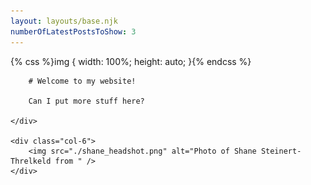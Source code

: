 ```yaml
---
layout: layouts/base.njk
numberOfLatestPostsToShow: 3
---
```


{% css %}img { width: 100%; height: auto; }{% endcss %}


<div class="row">
    <div class="col">

		# Welcome to my website!

		Can I put more stuff here?

	</div>

	<div class="col-6">
		<img src="./shane_headshot.png" alt="Photo of Shane Steinert-Threlkeld from " />
	</div>
</div>

